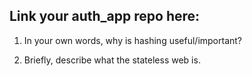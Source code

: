 ## Link your auth_app repo here:

1. In your own words, why is hashing useful/important?

2. Briefly, describe what the stateless web is.
